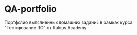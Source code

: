 # QA-portfolio

Портфолио выполненных домашних заданий в рамках курса "Тестирование ПО" от Rubius Academy

